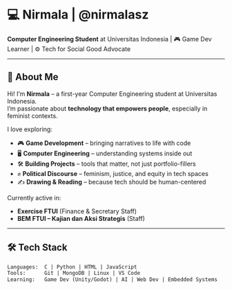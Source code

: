 # 💻 Nirmala | @nirmalasz

**Computer Engineering Student** at Universitas Indonesia | 🎮 Game Dev Learner | ⚙️ Tech for Social Good Advocate  

---

## 🌱 About Me

Hi! I’m **Nirmala** – a first-year Computer Engineering student at Universitas Indonesia.  
I’m passionate about **technology that empowers people**, especially in feminist contexts.

I love exploring:
- 🎮 **Game Development** – bringing narratives to life with code  
- 🖥️ **Computer Engineering** – understanding systems inside out  
- 🛠️ **Building Projects** – tools that matter, not just portfolio-fillers  
- ✊ **Political Discourse** – feminism, justice, and equity in tech spaces  
- ✍️ **Drawing & Reading** – because tech should be human-centered  

Currently active in:
- **Exercise FTUI** (Finance & Secretary Staff)  
- **BEM FTUI – Kajian dan Aksi Strategis** (Staff)

---

## 🛠️ Tech Stack

```txt
Languages:  C | Python | HTML | JavaScript
Tools:      Git | MongoDB | Linux | VS Code
Learning:   Game Dev (Unity/Godot) | AI | Web Dev | Embedded Systems
